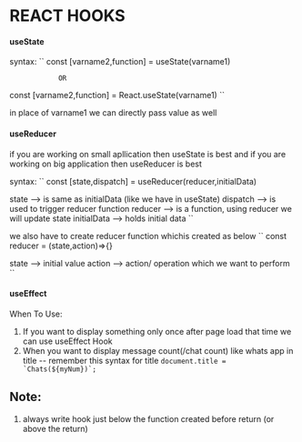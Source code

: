 # REACT HOOKS 

#### useState
 
 syntax:
 ``
  const [varname2,function] = useState(varname1)

                OR

 const [varname2,function] = React.useState(varname1)
 ``

 in place of varname1 we can directly pass value as well

 #### useReducer

if you are working on small apllication then useState is best and 
if you are working on big application then useReducer is best 

syntax:
``
const [state,dispatch] = useReducer(reducer,initialData)

state --> is same as initialData (like we have in useState)
dispatch --> is used to trigger reducer function
reducer --> is a function, using reducer we will update state 
initialData --> holds initial data
``

we also have to create reducer function whichis created as below
``
 const reducer = (state,action)=>{}

 state --> initial value 
action --> action/ operation which we want to perform
``

#### useEffect

When To Use:
1) If you want to display something only once after page load that time we can use useEffect Hook
2) When you want to display message count(/chat count) like whats app in title
   -- remember this syntax for title
   ``
    document.title = `Chats(${myNum})`;
    ``

## Note:
1) always write hook just below the function created before return (or above the return) 